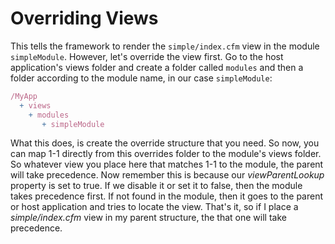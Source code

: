 # Overriding Views

This tells the framework to render the `simple/index.cfm` view in the module `simpleModule`. However, let's override the view first. Go to the host application's views folder and create a folder called `modules` and then a folder according to the module name, in our case `simpleModule`:

```js
/MyApp
  + views 
    + modules 
       + simpleModule
```

What this does, is create the override structure that you need. So now, you can map 1-1 directly from this overrides folder to the module's views folder. So whatever view you place here that matches 1-1 to the module, the parent will take precedence. Now remember this is because our *viewParentLookup* property is set to true. If we disable it or set it to false, then the module takes precedence first. If not found in the module, then it goes to the parent or host application and tries to locate the view. That's it, so if I place a *simple/index.cfm* view in my parent structure, the that one will take precedence.